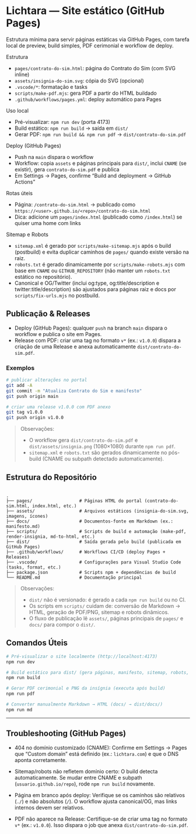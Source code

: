 Lichtara — Site estático (GitHub Pages)
======================================

Estrutura mínima para servir páginas estáticas via GitHub Pages, com tarefa local de preview, build simples, PDF cerimonial e workflow de deploy.

Estrutura
- `pages/contrato-do-sim.html`: página do Contrato do Sim (com SVG inline)
- `assets/insignia-do-sim.svg`: cópia do SVG (opcional)
- `.vscode/*`: formatação e tasks
- `scripts/make-pdf.mjs`: gera PDF a partir do HTML buildado
- `.github/workflows/pages.yml`: deploy automático para Pages

Uso local
- Pré-visualizar: `npm run dev` (porta 4173)
- Build estático: `npm run build` → saída em `dist/`
- Gerar PDF: `npm run build && npm run pdf` → `dist/contrato-do-sim.pdf`

Deploy (GitHub Pages)
- Push na `main` dispara o workflow
- Workflow: copia `assets` e páginas principais para `dist/`, inclui `CNAME` (se existir), gera `contrato-do-sim.pdf` e publica
- Em Settings → Pages, confirme “Build and deployment → GitHub Actions”

Rotas úteis
- Página: `/contrato-do-sim.html` → publicado como `https://<user>.github.io/<repo>/contrato-do-sim.html`
- Dica: adicione um `pages/index.html` (publicado como `/index.html`) se quiser uma home com links

Sitemap e Robots
- `sitemap.xml` é gerado por `scripts/make-sitemap.mjs` após o build (postbuild) e evita duplicar caminhos de `pages/` quando existe versão na raiz.
- `robots.txt` é gerado dinamicamente por `scripts/make-robots.mjs` com base em `CNAME` ou `GITHUB_REPOSITORY` (não manter um `robots.txt` estático no repositório).
- Canonical e OG/Twitter (inclui og:type, og:title/description e twitter:title/description) são ajustados para páginas raiz e docs por `scripts/fix-urls.mjs` no postbuild.

## Publicação & Releases

- Deploy (GitHub Pages): qualquer `push` na branch `main` dispara o workflow e publica o site em Pages.
- Release com PDF: criar uma tag no formato `v*` (ex.: `v1.0.0`) dispara a criação de uma Release e anexa automaticamente `dist/contrato-do-sim.pdf`.

### Exemplos

```bash
# publicar alterações no portal
git add -A
git commit -m "Atualiza Contrato do Sim e manifesto"
git push origin main

# criar uma release v1.0.0 com PDF anexo
git tag v1.0.0
git push origin v1.0.0
```

> Observações:
>
> - O workflow gera `dist/contrato-do-sim.pdf` e `dist/assets/insignia.png` (1080×1080) durante `npm run pdf`.
> - `sitemap.xml` e `robots.txt` são gerados dinamicamente no pós-build (CNAME ou subpath detectado automaticamente).
## Estrutura do Repositório

```

.
├── pages/                  # Páginas HTML do portal (contrato-do-sim.html, index.html, etc.)
├── assets/                 # Arquivos estáticos (insignia-do-sim.svg, imagens, ícones)
├── docs/                   # Documentos-fonte em Markdown (ex.: manifesto.md)
├── scripts/                # Scripts de build e automação (make-pdf, render-insignia, md-to-html, etc.)
├── dist/                   # Saída gerada pelo build (publicada em GitHub Pages)
├── .github/workflows/      # Workflows CI/CD (deploy Pages + Releases)
├── .vscode/                # Configurações para Visual Studio Code (tasks, format, etc.)
├── package.json            # Scripts npm + dependências de build
└── README.md               # Documentação principal

```

> Observações:
> - `dist/` não é versionado: é gerado a cada `npm run build` ou no CI.  
> - Os scripts em `scripts/` cuidam de: conversão de Markdown → HTML, geração de PDF/PNG, sitemap e robots dinâmicos.  
> - O fluxo de publicação lê `assets/`, páginas principais de `pages/` e `docs/` para compor o `dist/`.  

## Comandos Úteis

```bash
# Pré-visualizar o site localmente (http://localhost:4173)
npm run dev

# Build estático para dist/ (gera páginas, manifesto, sitemap, robots, etc.)
npm run build

# Gerar PDF cerimonial e PNG da insígnia (executa após build)
npm run pdf

# Converter manualmente Markdown → HTML (docs/ → dist/docs/)
npm run md
```

---

## Troubleshooting (GitHub Pages)

- 404 no domínio customizado (CNAME):
  Confirme em Settings → Pages que “Custom domain” está definido (ex.: `lichtara.com`) e que o DNS aponta corretamente.

- Sitemap/robots não refletem domínio certo:
  O build detecta automaticamente. Se mudar entre CNAME e subpath (`usuario.github.io/repo`), rode `npm run build` novamente.

- Página em branco após deploy:
  Verifique se os caminhos são relativos (`./`) e não absolutos (`/`). O workflow ajusta canonical/OG, mas links internos devem ser relativos.

- PDF não aparece na Release:
  Certifique-se de criar uma tag no formato `v*` (ex.: `v1.0.0`). Isso dispara o job que anexa `dist/contrato-do-sim.pdf`.

